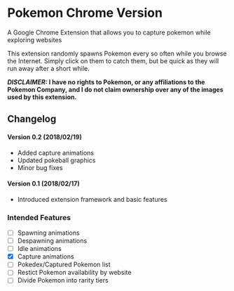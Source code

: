 # Pokemon Chrome Version
A Google Chrome Extension that allows you to capture pokemon while exploring websites

This extension randomly spawns Pokemon every so often while you browse the Internet. Simply click on them to catch them, but be quick as they will run away after a short while.

**_DISCLAIMER:_ I have no rights to Pokemon, or any affiliations to the Pokemon Company, and I do not claim ownership over any of the images used by this extension.** 

## Changelog ##
#### Version 0.2 (2018/02/19)
- Added capture animations
- Updated pokeball graphics
- Minor bug fixes

#### Version 0.1 (2018/02/17)
- Introduced extension framework and basic features
  
  
### Intended Features ###
- [ ] Spawning animations
- [ ] Despawning animations
- [ ] Idle animations
- [x] Capture animations
- [ ] Pokedex/Captured Pokemon list
- [ ] Restict Pokemon availability by website
- [ ] Divide Pokemon into rarity tiers